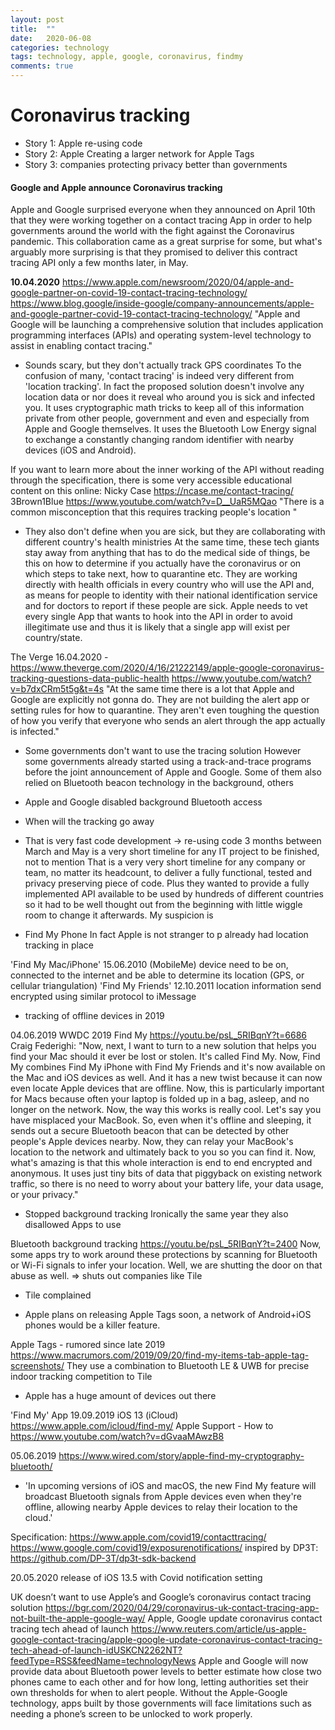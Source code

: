 ```yaml
---
layout: post
title:  ""
date:   2020-06-08
categories: technology
tags: technology, apple, google, coronavirus, findmy
comments: true
---
```


# Coronavirus tracking

- Story 1: Apple re-using code
- Story 2: Apple Creating a larger network for Apple Tags
- Story 3: companies protecting privacy better than governments

#### Google and Apple announce Coronavirus tracking
Apple and Google surprised everyone when they announced on April 10th that they were working together on a contact tracing App in order to help governments around the world with the fight against the Coronavirus pandemic. This collaboration came as a great surprise for some, but what's arguably more surprising is that they promised to deliver this contract tracing API only a few months later, in May.

**10.04.2020**
https://www.apple.com/newsroom/2020/04/apple-and-google-partner-on-covid-19-contact-tracing-technology/
https://www.blog.google/inside-google/company-announcements/apple-and-google-partner-covid-19-contact-tracing-technology/
"Apple and Google will be launching a comprehensive solution that includes application programming interfaces (APIs) and operating system-level technology to assist in enabling contact tracing."

- Sounds scary, but they don't actually track GPS coordinates
To the confusion of many, 'contact tracing' is indeed very different from 'location tracking'. In fact the proposed solution doesn't involve any location data or nor does it reveal who around you is sick and infected you. It uses cryptographic math tricks to keep all of this information private from other people, government and even and especially from Apple and Google themselves. It uses the Bluetooth Low Energy signal to exchange a constantly changing random identifier with nearby devices (iOS and Android). 

If you want to learn more about the inner working of the API without reading through the specification, there is some very accessible educational content on this online:
Nicky Case https://ncase.me/contact-tracing/
3Brown1Blue https://www.youtube.com/watch?v=D__UaR5MQao "There is a common misconception that this requires tracking people's location "

- They also don't define when you are sick, but they are collaborating with different country's health ministries
At the same time, these tech giants stay away from anything that has to do the medical side of things, be this on how to determine if you actually have the coronavirus or on which steps to take next, how to quarantine etc. They are working directly with health officials in every country who will use the API and, as means for people to identity with their national identification service and for doctors to report if these people are sick. Apple needs to vet every single App that wants to hook into the API in order to avoid illegitimate use and thus it is likely that a single app will exist per country/state.

The Verge 16.04.2020 - https://www.theverge.com/2020/4/16/21222149/apple-google-coronavirus-tracking-questions-data-public-health
https://www.youtube.com/watch?v=b7dxCRm5t5g&t=4s
"At the same time there is a lot that Apple and Google are explicitly not gonna do. They are not building the alert app or setting rules for how to quarantine. They aren't even toughing the question of how you verify that everyone who sends an alert through the app actually is infected."

- Some governments don't want to use the tracing solution
However some governments already started using a track-and-trace programs before the joint announcement of Apple and Google. Some of them also relied on Bluetooth beacon technology in the background, others 

- Apple and Google disabled background Bluetooth access


- When will the tracking go away

- That is very fast code development -> re-using code
3 months between March and May is a very short timeline for any IT project to be finished, not to mention That is a very very short timeline for any company or team, no matter its headcount, to deliver a fully functional, tested and privacy preserving piece of code. Plus they wanted to provide a fully implemented API available to be used by hundreds of different countries so it had to be well thought out from the beginning with little wiggle room to change it afterwards. My suspicion is 

- Find My Phone
In fact Apple is not stranger to p already had location tracking in place

'Find My Mac/iPhone'
15.06.2010 (MobileMe)
device need to be on, connected to the internet and be able to determine its location (GPS, or cellular triangulation)
'Find My Friends'
12.10.2011
location information send encrypted using similar protocol to iMessage

- tracking of offline devices in 2019

04.06.2019 WWDC 2019
 Find My https://youtu.be/psL_5RIBqnY?t=6686 
Craig Federighi: "Now, next, I want to turn to a new solution that helps you find your Mac should it ever be lost or stolen.
It's called Find My. Now, Find My combines Find My iPhone with Find My Friends and it's now available on the Mac and iOS devices as well. And it has a new twist because it can now even locate Apple devices that are offline. Now, this is particularly important for Macs because often your laptop is folded up in a bag, asleep, and no longer on the network.
Now, the way this works is really cool. Let's say you have misplaced your MacBook. So, even when it's offline and sleeping, it sends out a secure Bluetooth beacon that can be detected by other people's Apple devices nearby. Now, they can relay your MacBook's location to the network and ultimately back to you so you can find it. Now, what's amazing is that this whole interaction is end to end encrypted and anonymous. It uses just tiny bits of data that piggyback on existing network traffic, so there is no need to worry about your battery life, your data usage, or your privacy."

- Stopped background tracking
Ironically the same year they also disallowed Apps to use 

Bluetooth background tracking https://youtu.be/psL_5RIBqnY?t=2400 
Now, some apps try to work around these protections by scanning for Bluetooth or Wi-Fi signals to infer your location. Well, we are shutting the door on that abuse as well. => shuts out companies like Tile

- Tile complained

- Apple plans on releasing Apple Tags soon, a network of Android+iOS phones would be a killer feature.

Apple Tags - rumored since late 2019
https://www.macrumors.com/2019/09/20/find-my-items-tab-apple-tag-screenshots/
They use a combination to Bluetooth LE & UWB for precise indoor tracking
competition to Tile

- Apple has a huge amount of devices out there





'Find My' App
19.09.2019 iOS 13 (iCloud) https://www.apple.com/icloud/find-my/
Apple Support - How to https://www.youtube.com/watch?v=dGvaaMAwzB8

05.06.2019 https://www.wired.com/story/apple-find-my-cryptography-bluetooth/
- 'In upcoming versions of iOS and macOS, the new Find My feature will broadcast Bluetooth signals from Apple devices even when they're offline, allowing nearby Apple devices to relay their location to the cloud.'





Specification:
https://www.apple.com/covid19/contacttracing/
https://www.google.com/covid19/exposurenotifications/
inspired by DP3T: https://github.com/DP-3T/dp3t-sdk-backend

20.05.2020 release of iOS 13.5 with Covid notification setting

UK doesn’t want to use Apple’s and Google’s coronavirus contact tracing solution https://bgr.com/2020/04/29/coronavirus-uk-contact-tracing-app-not-built-the-apple-google-way/
Apple, Google update coronavirus contact tracing tech ahead of launch https://www.reuters.com/article/us-apple-google-contact-tracing/apple-google-update-coronavirus-contact-tracing-tech-ahead-of-launch-idUSKCN2262NT?feedType=RSS&feedName=technologyNews Apple and Google will now provide data about Bluetooth power levels to better estimate how close two phones came to each other and for how long, letting authorities set their own thresholds for when to alert people. 
Without the Apple-Google technology, apps built by those governments will face limitations such as needing a phone’s screen to be unlocked to work properly.



